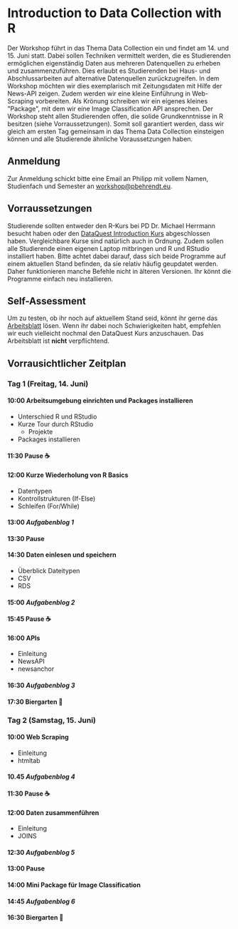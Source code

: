 # Introduction to Data Collection with R

Der Workshop führt in das Thema Data Collection ein und findet am 14. und 15. Juni statt. Dabei sollen Techniken vermittelt werden, die es Studierenden ermöglichen eigenständig Daten aus mehreren Datenquellen zu erheben und zusammenzuführen. Dies erlaubt es Studierenden bei Haus- und Abschlussarbeiten auf alternative Datenquellen zurückzugreifen. In dem Workshop möchten wir dies exemplarisch mit Zeitungsdaten mit Hilfe der News-API zeigen. Zudem werden wir eine kleine Einführung in Web-Scraping vorbereiten. Als Krönung schreiben wir ein eigenes kleines "Package", mit dem wir eine Image Classification API ansprechen. Der Workshop steht allen Studierenden offen, die solide Grundkenntnisse in R besitzen (siehe Vorraussetzungen). Somit soll garantiert werden, dass wir gleich am ersten Tag gemeinsam in das Thema Data Collection einsteigen können und alle Studierende ähnliche Voraussetzungen haben.

## Anmeldung

Zur Anmeldung schickt bitte eine Email an Philipp mit vollem Namen, Studienfach und Semester an [workshop@pbehrendt.eu](mailto:workshop@pbehrendt.eu).

## Vorraussetzungen

Studierende sollten entweder den R-Kurs bei PD Dr. Michael Herrmann besucht haben oder den [DataQuest Introduction Kurs](https://www.dataquest.io/course/intro-to-r/) abgeschlossen haben. Vergleichbare Kurse sind natürlich auch in Ordnung. Zudem sollen alle Studierende einen eigenen Laptop mitbringen und R und RStudio installiert haben. Bitte achtet dabei darauf, dass sich beide Programme auf einem aktuellen Stand befinden, da sie relativ häufig geupdatet werden. Daher funktionieren manche Befehle nicht in älteren Versionen. Ihr könnt die Programme einfach neu installieren.

## Self-Assessment

Um zu testen, ob ihr noch auf aktuellem Stand seid, könnt ihr gerne das [Arbeitsblatt](https://github.com/jandix/intro-dc-with-r-workshop-2019/blob/master/self_assessment/self_assessment.pdf) lösen. Wenn ihr dabei noch Schwierigkeiten habt, empfehlen wir euch vielleicht nochmal den DataQuest Kurs anzuschauen. Das Arbeitsblatt ist **nicht** verpflichtend.

## Vorrausichtlicher Zeitplan

### Tag 1 (Freitag, 14. Juni)

#### 10:00 Arbeitsumgebung einrichten und Packages installieren

- Unterschied R und RStudio
- Kurze Tour durch RStudio
  - Projekte
- Packages installieren

#### 11:30 Pause :coffee:

#### 12:00 Kurze Wiederholung von R Basics

- Datentypen
- Kontrollstrukturen (If-Else)
- Schleifen (For/While)

#### 13:00 *Aufgabenblog 1*

#### 13:30 Pause 

#### 14:30 Daten einlesen und speichern

- Überblick Dateitypen
- CSV
- RDS

#### 15:00 *Aufgabenblog 2*

#### 15:45 Pause :coffee:

#### 16:00 APIs

- Einleitung
- NewsAPI
- newsanchor

#### 16:30 *Aufgabenblog 3* 

#### 17:30 Biergarten :tada:

### Tag 2 (Samstag, 15. Juni)

#### 10:00 Web Scraping

- Einleitung
- htmltab

#### 10.45 *Aufgabenblog 4*

#### 11:30 Pause :coffee:

#### 12:00 Daten zusammenführen

- Einleitung
- JOINS

#### 12:30 *Aufgabenblog 5*

#### 13:00 Pause

#### 14:00 Mini Package für Image Classification

#### 14:45 *Aufgabenblog 6*

#### 16:30 Biergarten :tada:
